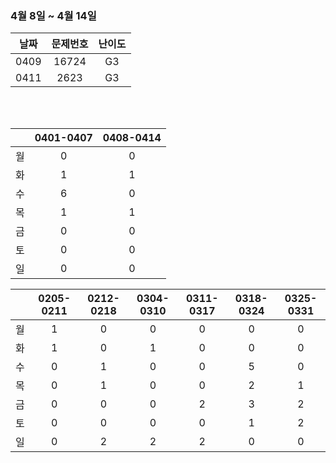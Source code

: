 ### 4월 8일 ~ 4월 14일
|날짜|문제번호|난이도|
|:---:|:---:|:---:|
|0409|16724|G3|
|0411|2623|G3|

<br>
<br>

||0401-0407|0408-0414|
|:---:|:---:|:---:|
|월|0|0|
|화|1|1|
|수|6|0|
|목|1|1|
|금|0|0|
|토|0|0|
|일|0|0|

||0205-0211|0212-0218|0304-0310|0311-0317|0318-0324|0325-0331|
|:---:|:---:|:---:|:---:|:---:|:---:|:---:|
|월|1|0|0|0|0|0|
|화|1|0|1|0|0|0|
|수|0|1|0|0|5|0|
|목|0|1|0|0|2|1|
|금|0|0|0|2|3|2|
|토|0|0|0|0|1|2|
|일|0|2|2|2|0|0|